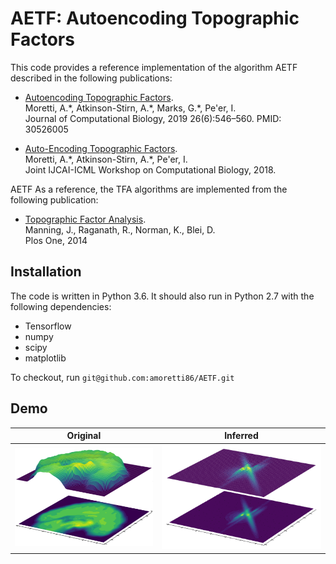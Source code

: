 # AETF: Autoencoding Topographic Factors

This code provides a reference implementation of the algorithm AETF described in the following publications:

  * [Autoencoding Topographic Factors](https://www.liebertpub.com/doi/full/10.1089/cmb.2018.0176). \
  Moretti, A.\*, Atkinson-Stirn, A.\*, Marks, G.\*, Pe'er, I. \
  Journal of Computational Biology, 2019 26(6):546–560. PMID: 30526005

  * [Auto-Encoding Topographic Factors](www.cs.columbia.edu/~amoretti/papers/AETF.pdf). \
  Moretti, A.\*, Atkinson-Stirn, A.\*, Pe'er, I. \
  Joint IJCAI-ICML Workshop on Computational Biology, 2018.
  
AETF As a reference, the TFA algorithms are implemented from the following publication:
  
  * [Topographic Factor Analysis](https://journals.plos.org/plosone/article?id=10.1371/journal.pone.0094914). \
  Manning, J., Raganath, R., Norman, K., Blei, D. \
  Plos One, 2014
  
  ## Installation
  
  The code is written in Python 3.6. It should also run in Python 2.7 with the following dependencies:

* Tensorflow
* numpy
* scipy
* matplotlib

To checkout, run `git@github.com:amoretti86/AETF.git`
  
  
  ## Demo

| Original | Inferred |
|:--------------------------:|:--------------------------:|
| <img src="https://github.com/amoretti86/AETF/blob/master/figs/raw.png" width="300"/> | <img src="https://github.com/amoretti86/AETF/blob/master/Flow%20evolution%20across%20epochs.gif" width="350"/> 


